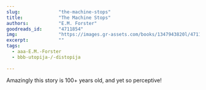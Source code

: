 ```yaml
---
slug:              "the-machine-stops"
title:             "The Machine Stops"
authors:           "E.M. Forster"
goodreads_id:      "4711854"
img:               "https://images.gr-assets.com/books/1347943820l/4711854.jpg"
excerpt:           ""
tags:
  - aaa-E.M.-Forster
  - bbb-utopija-/-distopija
  
---
```


Amazingly this story is 100+ years old, and yet so perceptive! 